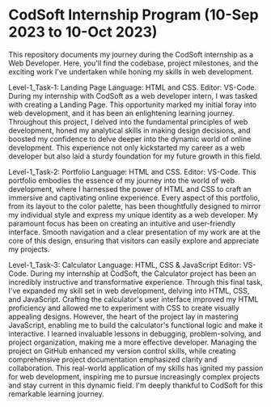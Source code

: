 # CodSoft Internship Program (10-Sep 2023 to 10-Oct 2023)
This repository documents my journey during the CodSoft internship as a Web Developer. Here, you'll find the codebase, project milestones, and the exciting work I've undertaken while honing my skills in web development.

Level-1_Task-1: Landing Page
Language: HTML and CSS. 
Editor: VS-Code.
During my internship with CodSoft as a web developer intern, I was tasked with creating a Landing Page.
This opportunity marked my initial foray into web development, and it has been an enlightening learning journey.
Throughout this project, I delved into the fundamental principles of web development, honed my analytical skills in making design decisions, and boosted my confidence to delve deeper into the dynamic world of online development.
This experience not only kickstarted my career as a web developer but also laid a sturdy foundation for my future growth in this field.

Level-1_Task-2: Portfolio
Language: HTML and CSS. 
Editor: VS-Code.
This portfolio embodies the essence of my journey into the world of web development,
where I harnessed the power of HTML and CSS to craft an immersive and captivating online experience.
Every aspect of this portfolio, from its layout to the color palette, has been thoughtfully designed
to mirror my individual style and express my unique identity as a web developer.
My paramount focus has been on creating an intuitive and user-friendly interface.
Smooth navigation and a clear presentation of my work are at the core of this design, 
ensuring that visitors can easily explore and appreciate my projects.

Level-1_Task-3: Calculator
Language: HTML, CSS & JavaScript
Editor: VS-Code.
During my internship at CodSoft, the Calculator project has been an incredibly instructive and transformative experience. Through this final task, I've expanded my skill set in web development, delving into HTML, CSS, and JavaScript. Crafting the calculator's user interface improved my HTML proficiency and allowed me to experiment with CSS to create visually appealing designs. However, the heart of the project lay in mastering JavaScript, enabling me to build the calculator's functional logic and make it interactive. I learned invaluable lessons in debugging, problem-solving, and project organization, making me a more effective developer. Managing the project on GitHub enhanced my version control skills, while creating comprehensive project documentation emphasized clarity and collaboration. This real-world application of my skills has ignited my passion for web development, inspiring me to pursue increasingly complex projects and stay current in this dynamic field. I'm deeply thankful to CodSoft for this remarkable learning journey.

